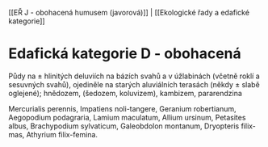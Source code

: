 [[EŘ J - obohacená humusem (javorová)]] | [[Ekologické řady a edafické kategorie]]

# Edafická kategorie D - obohacená

Půdy na ± hlinitých deluviích na bázích svahů a v úžlabinách (včetně roklí a sesuvných svahů), ojediněle na starých aluviálních terasách (někdy ± slabě oglejené); hnědozem, (šedozem, koluvizem), kambizem, pararendzina

Mercurialis perennis, Impatiens noli-tangere, Geranium robertianum, Aegopodium podagraria, Lamium maculatum, Allium ursinum, Petasites albus, Brachypodium sylvaticum, Galeobdolon montanum, Dryopteris filix-mas, Athyrium filix-femina.

